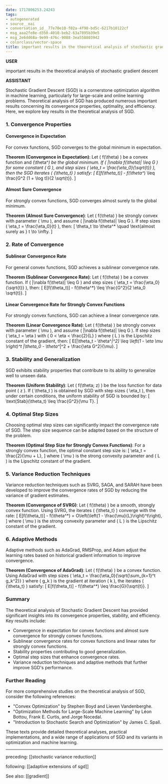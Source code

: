 ```yaml
---
date: 1717806253.24243
tags:
- autogenerated
- source__oai
- conversation_id__77e70e10-f02a-4f98-bd5c-6217b10122cf
- msg_aaa2fe8e-d350-4010-beb2-63a7895b39e5
- msg_2e6dd68a-9e99-476c-9088-3ea558803942
- colorclass/vector-space
title: important results in the theoretical analysis of stochastic gradient descent
---
```


**USER**

important results in the theoretical analysis of stochastic gradient descent


**ASSISTANT**

Stochastic Gradient Descent (SGD) is a cornerstone optimization algorithm in machine learning, particularly for large-scale and online learning problems. Theoretical analysis of SGD has produced numerous important results concerning its convergence properties, optimality, and efficiency. Here, we explore key results in the theoretical analysis of SGD.

### 1. **Convergence Properties**

#### Convergence in Expectation

For convex functions, SGD converges to the global minimum in expectation. 

**Theorem (Convergence in Expectation)**:
Let \( f(\theta) \) be a convex function and \(\theta^*\) be the global minimum. If \( \|\nabla f(\theta)\| \leq G \) for some constant \( G \), and step sizes \( \eta_t = \frac{\eta_0}{\sqrt{t}} \), then the SGD iterates \( \{\theta_t\} \) satisfy:
\[ E[f(\theta_t)] - f(\theta^*) \leq \frac{G^2 (1 + \log t)}{2 \sqrt{t}}. \]

#### Almost Sure Convergence

For strongly convex functions, SGD converges almost surely to the global minimum.

**Theorem (Almost Sure Convergence)**:
Let \( f(\theta) \) be strongly convex with parameter \( \mu \), and assume \( \|\nabla f(\theta)\| \leq G \). If step sizes \( \eta_t = \frac{\eta_0}{t} \), then:
\[ \theta_t \to \theta^* \quad \text{almost surely as } t \to \infty. \]

### 2. **Rate of Convergence**

#### Sublinear Convergence Rate

For general convex functions, SGD achieves a sublinear convergence rate.

**Theorem (Sublinear Convergence Rate)**:
Let \( f(\theta) \) be a convex function. If \( \|\nabla f(\theta)\| \leq G \) and step sizes \( \eta_t = \frac{\eta_0}{\sqrt{t}} \), then:
\[ E[f(\theta_t)] - f(\theta^*) \leq \frac{G^2}{2 \eta_0 \sqrt{t}}. \]

#### Linear Convergence Rate for Strongly Convex Functions

For strongly convex functions, SGD can achieve a linear convergence rate.

**Theorem (Linear Convergence Rate)**:
Let \( f(\theta) \) be strongly convex with parameter \( \mu \), and assume \( \|\nabla f(\theta)\| \leq G \). If step sizes \( \eta_t = \eta \) with \( 0 < \eta < \frac{2}{L} \) where \( L \) is the Lipschitz constant of the gradient, then:
\[ E[\|\theta_t - \theta^*\|^2] \leq \left(1 - \eta \mu \right)^t \|\theta_0 - \theta^*\|^2 + \frac{\eta G^2}{\mu}. \]

### 3. **Stability and Generalization**

SGD exhibits stability properties that contribute to its ability to generalize well to unseen data.

**Theorem (Uniform Stability)**:
Let \( f(\theta; z) \) be the loss function for data point \( z \). If \( \theta_t \) is obtained by SGD with step sizes \( \eta_t \), then under certain conditions, the uniform stability of SGD is bounded by:
\[ \text{Stab}(\theta_t) \leq \frac{G^2}{\mu T}. \]

### 4. **Optimal Step Sizes**

Choosing optimal step sizes can significantly impact the convergence rate of SGD. The step size sequence can be adapted based on the structure of the problem.

**Theorem (Optimal Step Size for Strongly Convex Functions)**:
For a strongly convex function, the optimal constant step size is:
\[ \eta_t = \frac{2}{\mu + L}, \]
where \( \mu \) is the strong convexity parameter and \( L \) is the Lipschitz constant of the gradient.

### 5. **Variance Reduction Techniques**

Variance reduction techniques such as SVRG, SAGA, and SARAH have been developed to improve the convergence rates of SGD by reducing the variance of gradient estimates.

**Theorem (Convergence of SVRG)**:
Let \( f(\theta) \) be a smooth, strongly convex function. Using SVRG, the iterates \( \{\theta_t\} \) converge with the rate:
\[ E[f(\theta_t)] - f(\theta^*) = O\left(\left(1 - \frac{\mu}{L}\right)^t\right), \]
where \( \mu \) is the strong convexity parameter and \( L \) is the Lipschitz constant of the gradient.

### 6. **Adaptive Methods**

Adaptive methods such as AdaGrad, RMSProp, and Adam adjust the learning rates based on historical gradient information to improve convergence.

**Theorem (Convergence of AdaGrad)**:
Let \( f(\theta) \) be a convex function. Using AdaGrad with step sizes \( \eta_t = \frac{\eta_0}{\sqrt{\sum_{k=1}^t g_k^2}} \) where \( g_k \) is the gradient at iteration \( k \), the iterates \( \{\theta_t\} \) satisfy:
\[ E[f(\theta_t)] - f(\theta^*) \leq \frac{G}{\sqrt{t}}. \]

### Summary

The theoretical analysis of Stochastic Gradient Descent has provided significant insights into its convergence properties, stability, and efficiency. Key results include:

- Convergence in expectation for convex functions and almost sure convergence for strongly convex functions.
- Sublinear convergence rates for convex functions and linear rates for strongly convex functions.
- Stability properties contributing to good generalization.
- Optimal step sizes that enhance convergence rates.
- Variance reduction techniques and adaptive methods that further improve SGD's performance.

### Further Reading

For more comprehensive studies on the theoretical analysis of SGD, consider the following references:

- "Convex Optimization" by Stephen Boyd and Lieven Vandenberghe.
- "Optimization Methods for Large-Scale Machine Learning" by Léon Bottou, Frank E. Curtis, and Jorge Nocedal.
- "Introduction to Stochastic Search and Optimization" by James C. Spall.

These texts provide detailed theoretical analyses, practical implementations, and a wide range of applications of SGD and its variants in optimization and machine learning.


---

preceding: [[stochastic variance reduction]]  


following: [[adaptive extensions of sgd]]

See also: [[gradient]]